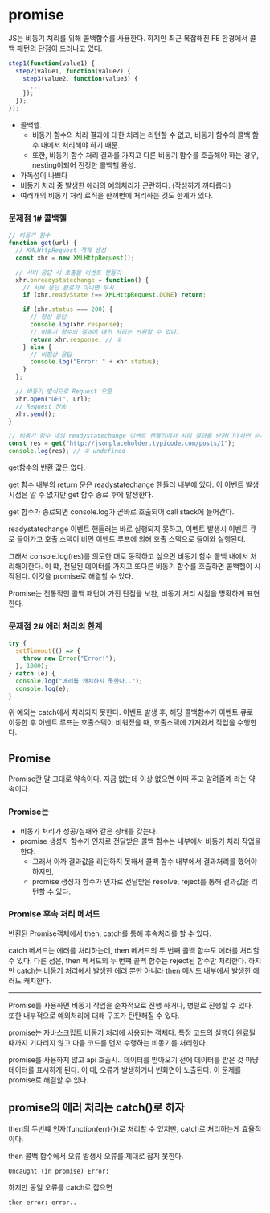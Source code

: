 # promise

JS는 비동기 처리를 위해 콜백함수를 사용한다. 하지만 최근 복잡해진 FE 환경에서 콜백 패턴의 단점이 드러나고 있다.

```js
step1(function(value1) {
  step2(value1, function(value2) {
    step3(value2, function(value3) {
      ...
    });
  });
});

```

- 콜백헬.
  - 비동기 함수의 처리 결과에 대한 처리는 리턴할 수 없고, 비동기 함수의 콜백 함수 내에서 처리해야 하기 때문.
  - 또한, 비동기 함수 처리 결과를 가지고 다른 비동기 함수를 호출해야 하는 경우, nesting이되어 진정한 콜백헬 완성.
- 가독성이 나쁘다
- 비동기 처리 중 발생한 에러의 예외처리가 곤란하다. (작성하기 까다롭다)
- 여러개의 비동기 처리 로직을 한꺼번에 처리하는 것도 한계가 있다.

### 문제점 1# 콜백헬

```js
// 비동기 함수
function get(url) {
  // XMLHttpRequest 객체 생성
  const xhr = new XMLHttpRequest();

  // 서버 응답 시 호출될 이벤트 핸들러
  xhr.onreadystatechange = function() {
    // 서버 응답 완료가 아니면 무시
    if (xhr.readyState !== XMLHttpRequest.DONE) return;

    if (xhr.status === 200) {
      // 정상 응답
      console.log(xhr.response);
      // 비동기 함수의 결과에 대한 처리는 반환할 수 없다.
      return xhr.response; // ①
    } else {
      // 비정상 응답
      console.log("Error: " + xhr.status);
    }
  };

  // 비동기 방식으로 Request 오픈
  xhr.open("GET", url);
  // Request 전송
  xhr.send();
}

// 비동기 함수 내의 readystatechange 이벤트 핸들러에서 처리 결과를 반환(①)하면 순서가 보장되지 않는다.
const res = get("http://jsonplaceholder.typicode.com/posts/1");
console.log(res); // ② undefined
```

get함수의 반환 값은 없다.

get 함수 내부의 return 문은 readystatechange 핸들러 내부에 있다. 이 이벤트 발생시점은 알 수 없지만 get 함수 종료 후에 발생한다.

get 함수가 종료되면 console.log가 곧바로 호출되어 call stack에 들어간다.

readystatechange 이벤트 핸들러는 바로 실행되지 못하고, 이벤트 발생시 이벤트 큐로 들어가고 호출 스택이 비면 이벤트 루프에 의해 호출 스택으로 들어와 실행된다.

그래서 console.log(res)를 의도한 대로 동작하고 싶으면 비동기 함수 콜백 내에서 처리해야한다. 이 떄, 전달된 데이터를 가지고 또다른 비동기 함수를 호출하면 콜백헬이 시작된다. 이것을 promise로 해결할 수 있다.

Promise는 전통적인 콜백 패턴이 가진 단점을 보완, 비동기 처리 시점을 명확하게 표현한다.

### 문제점 2# 에러 처리의 한계

```js
try {
  setTimeout(() => {
    throw new Error("Error!");
  }, 1000);
} catch (e) {
  console.log("에러를 캐치하지 못한다..");
  console.log(e);
}
```

위 예외는 catch에서 처리되지 못한다. 이벤트 발생 후, 해당 콜백함수가 이벤트 큐로 이동한 후 이벤트 루프는 호출스택이 비워졌을 때, 호출스택에 가져와서 작업을 수행한다.

## Promise

Promise란 말 그대로 약속이다. 지금 없는데 이상 없으면 이따 주고 알려줄꼐 라는 약속이다.

### Promise는

- 비동기 처리가 성공/실패와 같은 상태를 갖는다.
- promise 생성자 함수가 인자로 전달받은 콜백 함수는 내부에서 비동기 처리 작업을 한다.
  - 그래서 아까 결과값을 리턴하지 못해서 콜백 함수 내부에서 결과처리를 했어야 하지만,
  - promise 생성자 함수가 인자로 전달받은 resolve, reject를 통해 결과값을 리턴할 수 있다.

### Promise 후속 처리 메서드

반환된 Promise객체에서 then, catch를 통해 후속처리를 할 수 있다.

catch 메서드는 에러를 처리하는데, then 메서드의 두 번째 콜백 함수도 에러를 처리할 수 있다.
다른 점은, then 메서드의 두 번쨰 콜백 함수는 reject된 함수만 처리한다. 하지만 catch는 비동기 처리에서 발생한 에러 뿐만 아니라 then 메서드 내부에서 발생한 에러도 캐치한다.

---

Promise를 사용하면 비동기 작업을 순차적으로 진행 하거나, 병렬로 진행할 수 있다. 또한 내부적으로 예외처리에 대해 구조가 탄탄해질 수 있다.

promise는 자바스크립트 비동기 처리에 사용되는 객체다. 특정 코드의 실행이 완료될 때까지 기다리지 않고 다음 코드를 먼저 수행하는 비동기를 처리한다.

promise를 사용하지 않고 api 호출시.. 데이터를 받아오기 전에 데이터를 받은 것 마냥 데이터를 표시하게 된다. 이 때, 오류가 발생하거나 빈화면이 노출된다. 이 문제를 promise로 해결할 수 있다.

## promise의 에러 처리는 catch()로 하자

then의 두번쨰 인자(function(err){})로 처리할 수 있지만, catch로 처리하는게 효율적이다.

then 콜백 함수에서 오류 발생시 오류를 제대로 잡지 못한다.

```
Uncaught (in promise) Error:
```

하지만 동일 오류를 catch로 잡으면

```
then error: error..
```

